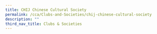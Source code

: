 ```yaml
---
title: CHIJ Chinese Cultural Society
permalink: /cca/Clubs-and-Societies/chij-chinese-cultural-society
description: ""
third_nav_title: Clubs & Societies
---
```

